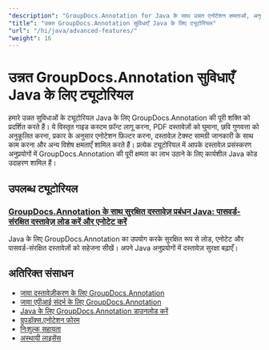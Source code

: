 ```yaml
---
"description": "GroupDocs.Annotation for Java के साथ उन्नत एनोटेशन क्षमताओं, अनुकूलनों और विशेष सुविधाओं को लागू करने के लिए पूर्ण ट्यूटोरियल।"
"title": "उन्नत GroupDocs.Annotation सुविधाएँ Java के लिए ट्यूटोरियल"
"url": "/hi/java/advanced-features/"
"weight": 16
---
```


# उन्नत GroupDocs.Annotation सुविधाएँ Java के लिए ट्यूटोरियल

हमारे उन्नत सुविधाओं के ट्यूटोरियल Java के लिए GroupDocs.Annotation की पूरी शक्ति को प्रदर्शित करते हैं। ये विस्तृत गाइड कस्टम फ़ॉन्ट लागू करना, PDF दस्तावेज़ों को घुमाना, छवि गुणवत्ता को अनुकूलित करना, प्रकार के अनुसार एनोटेशन फ़िल्टर करना, दस्तावेज़ टेक्स्ट सामग्री जानकारी के साथ काम करना और अन्य विशेष क्षमताएँ शामिल करते हैं। प्रत्येक ट्यूटोरियल में आपके दस्तावेज़ प्रसंस्करण अनुप्रयोगों में GroupDocs.Annotation की पूरी क्षमता का लाभ उठाने के लिए कार्यशील Java कोड उदाहरण शामिल हैं।

## उपलब्ध ट्यूटोरियल

### [GroupDocs.Annotation के साथ सुरक्षित दस्तावेज़ प्रबंधन Java: पासवर्ड-संरक्षित दस्तावेज़ लोड करें और एनोटेट करें](./groupdocs-annotation-java-password-documents/)
Java के लिए GroupDocs.Annotation का उपयोग करके सुरक्षित रूप से लोड, एनोटेट और पासवर्ड-संरक्षित दस्तावेज़ों को सहेजना सीखें। अपने Java अनुप्रयोगों में दस्तावेज़ सुरक्षा बढ़ाएँ।

## अतिरिक्त संसाधन

- [जावा दस्तावेज़ीकरण के लिए GroupDocs.Annotation](https://docs.groupdocs.com/annotation/java/)
- [जावा एपीआई संदर्भ के लिए GroupDocs.Annotation](https://reference.groupdocs.com/annotation/java/)
- [Java के लिए GroupDocs.Annotation डाउनलोड करें](https://releases.groupdocs.com/annotation/java/)
- [ग्रुपडॉक्स.एनोटेशन फोरम](https://forum.groupdocs.com/c/annotation)
- [निःशुल्क सहायता](https://forum.groupdocs.com/)
- [अस्थायी लाइसेंस](https://purchase.groupdocs.com/temporary-license/)